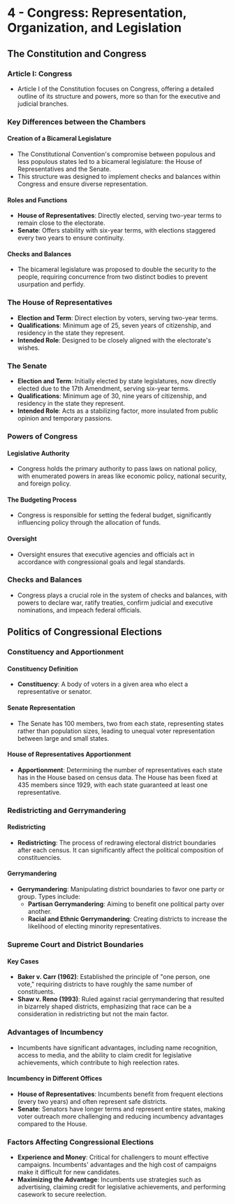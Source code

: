 # 4 - Congress: Representation, Organization, and Legislation


## The Constitution and Congress

### Article I: Congress

- Article I of the Constitution focuses on Congress, offering a detailed outline of its structure and powers, more so than for the executive and judicial branches.

### Key Differences between the Chambers

#### Creation of a Bicameral Legislature

- The Constitutional Convention's compromise between populous and less populous states led to a bicameral legislature: the House of Representatives and the Senate.
- This structure was designed to implement checks and balances within Congress and ensure diverse representation.

#### Roles and Functions

- **House of Representatives**: Directly elected, serving two-year terms to remain close to the electorate.
- **Senate**: Offers stability with six-year terms, with elections staggered every two years to ensure continuity.

#### Checks and Balances

- The bicameral legislature was proposed to double the security to the people, requiring concurrence from two distinct bodies to prevent usurpation and perfidy.

### The House of Representatives

- **Election and Term**: Direct election by voters, serving two-year terms.
- **Qualifications**: Minimum age of 25, seven years of citizenship, and residency in the state they represent.
- **Intended Role**: Designed to be closely aligned with the electorate's wishes.

### The Senate

- **Election and Term**: Initially elected by state legislatures, now directly elected due to the 17th Amendment, serving six-year terms.
- **Qualifications**: Minimum age of 30, nine years of citizenship, and residency in the state they represent.
- **Intended Role**: Acts as a stabilizing factor, more insulated from public opinion and temporary passions.

### Powers of Congress

#### Legislative Authority

- Congress holds the primary authority to pass laws on national policy, with enumerated powers in areas like economic policy, national security, and foreign policy.

#### The Budgeting Process

- Congress is responsible for setting the federal budget, significantly influencing policy through the allocation of funds.

#### Oversight

- Oversight ensures that executive agencies and officials act in accordance with congressional goals and legal standards.

### Checks and Balances

- Congress plays a crucial role in the system of checks and balances, with powers to declare war, ratify treaties, confirm judicial and executive nominations, and impeach federal officials.

## Politics of Congressional Elections

### Constituency and Apportionment

#### Constituency Definition

- **Constituency**: A body of voters in a given area who elect a representative or senator.

#### Senate Representation

- The Senate has 100 members, two from each state, representing states rather than population sizes, leading to unequal voter representation between large and small states.

#### House of Representatives Apportionment

- **Apportionment**: Determining the number of representatives each state has in the House based on census data. The House has been fixed at 435 members since 1929, with each state guaranteed at least one representative.

### Redistricting and Gerrymandering

#### Redistricting

- **Redistricting**: The process of redrawing electoral district boundaries after each census. It can significantly affect the political composition of constituencies.

#### Gerrymandering

- **Gerrymandering**: Manipulating district boundaries to favor one party or group. Types include:
    - **Partisan Gerrymandering**: Aiming to benefit one political party over another.
    - **Racial and Ethnic Gerrymandering**: Creating districts to increase the likelihood of electing minority representatives.

### Supreme Court and District Boundaries

#### Key Cases

- **Baker v. Carr (1962)**: Established the principle of "one person, one vote," requiring districts to have roughly the same number of constituents.
- **Shaw v. Reno (1993)**: Ruled against racial gerrymandering that resulted in bizarrely shaped districts, emphasizing that race can be a consideration in redistricting but not the main factor.

### Advantages of Incumbency

- Incumbents have significant advantages, including name recognition, access to media, and the ability to claim credit for legislative achievements, which contribute to high reelection rates.

#### Incumbency in Different Offices

- **House of Representatives**: Incumbents benefit from frequent elections (every two years) and often represent safe districts.
- **Senate**: Senators have longer terms and represent entire states, making voter outreach more challenging and reducing incumbency advantages compared to the House.

### Factors Affecting Congressional Elections

- **Experience and Money**: Critical for challengers to mount effective campaigns. Incumbents' advantages and the high cost of campaigns make it difficult for new candidates.
- **Maximizing the Advantage**: Incumbents use strategies such as advertising, claiming credit for legislative achievements, and performing casework to secure reelection.
